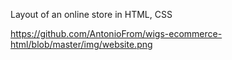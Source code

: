 Layout of an online store in HTML, CSS

https://github.com/AntonioFrom/wigs-ecommerce-html/blob/master/img/website.png
